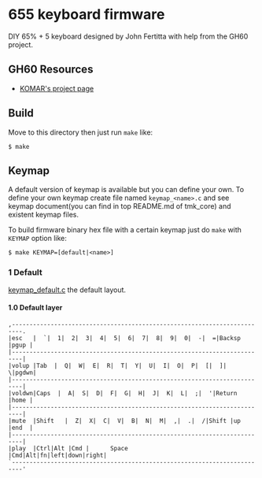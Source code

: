 655 keyboard firmware
======================
DIY 65% + 5 keyboard designed by John Fertitta with help from the GH60 project.

## GH60 Resources
- [KOMAR's project page](http://blog.komar.be/projects/gh60-programmable-keyboard/)

## Build
Move to this directory then just run `make` like:

    $ make

## Keymap
A default version of keymap is available but you can define your own. To define your own keymap create file named `keymap_<name>.c` and see keymap document(you can find in top README.md of tmk_core) and existent keymap files.

To build firmware binary hex file with a certain keymap just do `make` with `KEYMAP` option like:

    $ make KEYMAP=[default|<name>]


### 1  Default
[keymap_default.c](keymap_default.c) the default layout.

#### 1.0 Default layer
    ,-------------------------------------------------------------------------.
    |esc   |  `|  1|  2|  3|  4|  5|  6|  7|  8|  9|  0|  -|  =|Backsp  |pgup |
    |-------------------------------------------------------------------------|
    |volup |Tab  |  Q|  W|  E|  R|  T|  Y|  U|  I|  O|  P|  [|  ]|     \|pgdwn|
    |-------------------------------------------------------------------------|
    |voldwn|Caps  |  A|  S|  D|  F|  G|  H|  J|  K|  L|  ;|  '|Return   |home |
    |-------------------------------------------------------------------------|
    |mute  |Shift   |  Z|  X|  C|  V|  B|  N|  M|  ,|  .|  /|Shift |up  |end  |   
    |-------------------------------------------------------------------------|
    |play  |Ctrl|Alt |Cmd |      Space             |Cmd|Alt|fn|left|down|right|
    `-------------------------------------------------------------------------'


